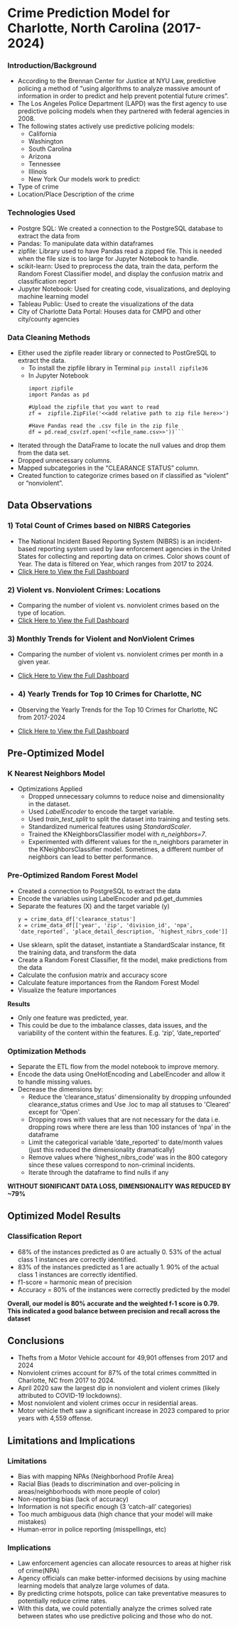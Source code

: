 # Crime Prediction Model for Charlotte, North Carolina (2017-2024)

### Introduction/Background
- According to the Brennan Center for Justice at NYU Law, predictive policing a method of “using algorithms to analyze massive amount of information in order to predict and help prevent potential future crimes”.
- The Los Angeles Police Department (LAPD) was the first agency to use predictive policing models when they partnered with federal agencies in 2008.
- The following states actively use predictive policing models: 
  - California 
  - Washington
  - South Carolina 
  - Arizona
  - Tennessee
  - Illinois
  - New York
Our models work to predict:
- Type of crime
- Location/Place Description of the crime

### Technologies Used 
- Postgre SQL: We created a connection to the PostgreSQL database to extract the data from
- Pandas: To manipulate data within dataframes
- zipfile: Library used to have Pandas read a zipped file. This is needed when the file size is too large for Jupyter Notebook to handle.
- scikit-learn: Used to preprocess the data, train the data, perform the Random Forest Classifier model, and display the confusion matrix and classification report
- Jupyter Notebook: Used for creating code, visualizations, and deploying machine learning model
- Tableau Public: Used to create the visualizations of the data
- City of Charlotte Data Portal: Houses data for CMPD and other city/county agencies

### Data Cleaning Methods
- Either used the zipfile reader library or connected to PostGreSQL to extract the data.
   - To install the zipfile library in Terminal
     ``` pip install zipfile36 ```
   - In Jupyter Notebook 
     ```
     import zipfile
     import Pandas as pd
     
     #Upload the zipfile that you want to read
     zf =  zipfile.ZipFile('<<add relative path to zip file here>>')

     #Have Pandas read the .csv file in the zip file
     df = pd.read_csv(zf.open('<<file_name.csv>>'))```
- Iterated through the DataFrame to locate the null values and drop them from the data set.
- Dropped unnecessary columns.
- Mapped subcategories in the “CLEARANCE STATUS” column.
- Created function to categorize crimes based on if classified as “violent” or “nonviolent”.


## Data Observations 
### 1) Total Count of Crimes based on NIBRS Categories 
- The National Incident Based Reporting System (NIBRS) is an incident-based reporting system used by law enforcement agencies in the United States for collecting and reporting data on crimes.  Color shows count of Year. The data is filtered on Year, which ranges from 2017 to 2024.
- [Click Here to View the Full Dashboard](https://public.tableau.com/views/TotalCountofCrimesBasedonNationalIncidentBasedReportingSystemNIBRSCategories/Dashboard4?:language=en-US&:sid=&:display_count=n&:origin=viz_share_link)

### 2) Violent vs. Nonviolent Crimes: Locations
- Comparing the number of violent vs. nonviolent crimes based on the type of location.
-  [Click Here to View the Full Dashboard](https://public.tableau.com/views/WIPProject4Visualizations/Dashboard3?:language=en-US&:sid=&:display_count=n&:origin=viz_share_link)

### 3) Monthly Trends for Violent and NonViolent Crimes
- Comparing the number of violent vs. nonviolent crimes per month in a given year. 
- [Click Here to View the Full Dashboard](https://public.tableau.com/views/TotalCountofCrimesCLT-NIBRSCategories/Dashboard5?:language=en-US&:sid=&:display_count=n&:origin=viz_share_link)

- ### 4) Yearly Trends for Top 10 Crimes for Charlotte, NC
- Observing the Yearly Trends for the Top 10 Crimes for Charlotte, NC from 2017-2024
- [Click Here to View the Full Dashboard](https://public.tableau.com/views/YearlyTrendsforTop10CrimesinCharlotteNC/Dashboard6?:language=en-US&:sid=&:display_count=n&:origin=viz_share_link)

## Pre-Optimized Model 

### K Nearest Neighbors Model
- Optimizations Applied
  - Dropped unnecessary columns to reduce noise and dimensionality in the dataset.
  - Used  *LabelEncoder*  to encode the target variable.
  - Used *train_test_split* to split the dataset into training and testing sets.
  - Standardized numerical features using *StandardScaler*.
  - Trained the KNeighborsClassifier model with *n_neighbors=7*.
  - Experimented with different values for the n_neighbors parameter in the KNeighborsClassifier model. Sometimes, a different number of neighbors can lead to better performance.

### Pre-Optimized Random Forest Model 
- Created a connection to PostgreSQL to extract the data
- Encode the variables using LabelEncoder and pd.get_dummies
- Separate the features (X) and the target variable (y)
  ```
  y = crime_data_df['clearance_status']
  x = crime_data_df[['year', 'zip', 'division_id', 'npa', 'date_reported', 'place_detail_description, 'highest_nibrs_code']]

  ```
- Use sklearn, split the dataset, instantiate a StandardScalar instance, fit the training data, and transform the data
- Create a Random Forest Classifier, fit the model, make predictions from the data
- Calculate the confusion matrix and accuracy score
- Calculate feature importances from the Random Forest Model
- Visualize the feature importances

**Results**
- Only one feature was predicted, year.
- This could be due to the imbalance classes, data issues, and the variability of the content within the features. E.g. ‘zip’, ‘date_reported’

### Optimization Methods
- Separate the ETL flow from the model notebook to improve memory.
- Encode the data using OneHotEncoding and LabelEncoder and allow it to handle missing values.
- Decrease the dimensions by:
  - Reduce the ‘clearance_status’ dimensionality by dropping unfounded clearance_status crimes and Use .loc to map all statuses to 'Cleared' except for 'Open'.
  - Dropping rows with values that are not necessary for the data i.e. dropping rows where there are less than 100 instances of ‘npa’ in the dataframe
  - Limit the categorical variable ‘date_reported’ to date/month values (just this reduced the dimensionality dramatically)
  - Remove values where ‘highest_nibrs_code’ was in the 800 category since these values correspond to non-criminal incidents.
  - Iterate through the dataframe to find nulls if any

**WITHOUT SIGNIFICANT DATA LOSS, DIMENSIONALITY WAS REDUCED BY ~79%**

## Optimized Model Results 

### Classification Report
- 68% of the instances predicted as 0 are actually 0. 53% of the actual class 1 instances are correctly identified.
- 83% of the instances predicted as 1 are actually 1. 90% of the actual class 1 instances are correctly identified.
- f1-score = harmonic mean of precision
- Accuracy = 80% of the instances were correctly predicted by the model

**Overall, our model is 80% accurate and the weighted f-1 score is 0.79. This indicated a good balance between precision and recall across the dataset**

## Conclusions
- Thefts from a Motor Vehicle account for 49,901 offenses from 2017 and 2024
- Nonviolent crimes account for 87% of the total crimes committed in Charlotte, NC from 2017 to 2024.
- April 2020 saw the largest dip in nonviolent and violent crimes (likely attributed to COVID-19 lockdowns).
- Most nonviolent and violent crimes occur in residential areas.
- Motor vehicle theft saw a significant increase in 2023 compared to prior years with 4,559 offense.

## Limitations and Implications

### Limitations 
- Bias with mapping NPAs (Neighborhood Profile Area)
- Racial Bias (leads to discrimination and over-policing in areas/neighborhoods with more people of color)
- Non-reporting bias (lack of accuracy)
- Information is not specific enough (3 ‘catch-all’ categories)
- Too much ambiguous data (high chance that your model will make mistakes)
- Human-error in police reporting (misspellings, etc)

### Implications 
- Law enforcement agencies can allocate resources to areas at higher risk of crime(NPA)
- Agency officials can make better-informed decisions by using machine learning models that analyze large volumes of data.
- By predicting crime hotspots, police can take preventative measures to potentially reduce crime rates.
- With this data, we could potentially analyze the crimes solved rate between states who use predictive policing and those who do not.








    

